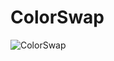 # ColorSwap

![ColorSwap](https://github.com/Nouran-Elhamdy/ColorSwap/assets/50142032/70d263d3-efdd-4a76-9323-721ca8af5592)
